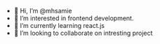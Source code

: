 - 👋 Hi, I’m @mhsamie
- 👀 I’m interested in frontend development.
- 🌱 I’m currently learning react.js
- 💞️ I’m looking to collaborate on intresting project


<!---
mhsamie/mhsamie is a ✨ special ✨ repository because its `README.md` (this file) appears on your GitHub profile.
You can click the Preview link to take a look at your changes.
--->
